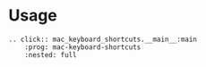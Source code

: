 # Usage

```{eval-rst}
.. click:: mac_keyboard_shortcuts.__main__:main
    :prog: mac-keyboard-shortcuts
    :nested: full
```
